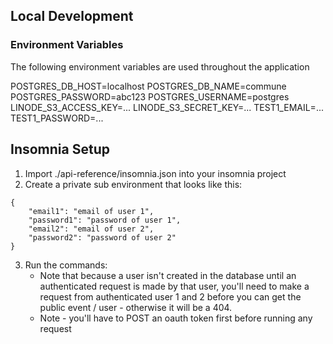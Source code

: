 ## Local Development

### Environment Variables
The following environment variables are used throughout the application

POSTGRES_DB_HOST=localhost
POSTGRES_DB_NAME=commune
POSTGRES_PASSWORD=abc123
POSTGRES_USERNAME=postgres
LINODE_S3_ACCESS_KEY=...
LINODE_S3_SECRET_KEY=...
TEST1_EMAIL=...
TEST1_PASSWORD=...

## Insomnia Setup

1. Import ./api-reference/insomnia.json into your insomnia project
2. Create a private sub environment that looks like this:
```
{
	"email1": "email of user 1",
	"password1": "password of user 1",
	"email2": "email of user 2",
	"password2": "password of user 2"
}
```
3. Run the commands:
	- Note that because a user isn't created in the database until an authenticated request is made by that user, you'll need to make a request 
	from authenticated user 1 and 2 before you can get the public event / user - otherwise it will be a 404.
	- Note - you'll have to POST an oauth token first before running any request
